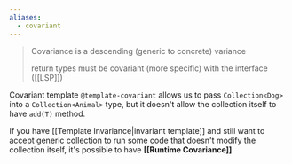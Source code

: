 ```yaml
---
aliases:
  - covariant
---
```



> Covariance is a descending (generic to concrete) variance
> 
> return types must be covariant (more specific) with the interface ([[LSP]])

Covariant template `@template-covariant` allows us to pass `Collection<Dog>` into a `Collection<Animal>` type, but it doesn't allow the collection itself to have `add(T)` method.

If you have [[Template Invariance|invariant template]] and still want to accept generic collection to run some code that doesn't modify the collection itself, it's possible to have **[[Runtime Covariance]]**.
